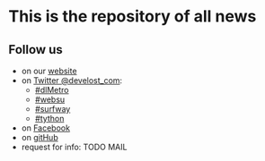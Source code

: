 # This is the repository of all news 

## Follow us
 - on our [website](http://www.develost.com)
 - on [Twitter @develost_com](https://twitter.com/develost_com):
     - [#dlMetro](https://twitter.com/hashtag/dlMetro?src=hash)
     - [#websu](https://twitter.com/hashtag/websu?src=hash)
     - [#surfway](https://twitter.com/hashtag/surfway?src=hash)
     - [#tython](https://twitter.com/hashtag/tython?src=hash)
 - on [Facebook](https://www.facebook.com/pages/develostcom/1400737306913750)
 - on [gitHub](https://github.com/develost/)
 - request for info: TODO MAIL
 
 
